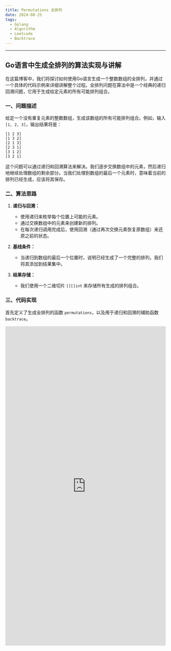 ```yaml
---
title: Permutations 全排列
date: 2024-08-25
tags:
  - Golang
  - Algorithm
  - Leetcode
  - Backtrace
---
```

---
## Go语言中生成全排列的算法实现与讲解

在这篇博客中，我们将探讨如何使用Go语言生成一个整数数组的全排列，并通过一个具体的代码示例来详细讲解整个过程。全排列问题在算法中是一个经典的递归回溯问题，它用于生成给定元素的所有可能排列组合。

### 一、问题描述

给定一个没有重复元素的整数数组，生成该数组的所有可能排列组合。例如，输入 `[1, 2, 3]`，输出结果将是：
```
[1 2 3]
[1 3 2]
[2 1 3]
[2 3 1]
[3 1 2]
[3 2 1]
```


这个问题可以通过递归和回溯算法来解决。我们逐步交换数组中的元素，然后递归地继续处理数组的剩余部分。当我们处理到数组的最后一个元素时，意味着当前的排列已经生成，应该将其保存。

### 二、算法思路

1. **递归与回溯：**
   - 使用递归来枚举每个位置上可能的元素。
   - 通过交换数组中的元素来创建新的排列。
   - 在每次递归调用完成后，使用回溯（通过再次交换元素恢复原数组）来还原之前的状态。

2. **基线条件：**
   - 当递归到数组的最后一个位置时，说明已经生成了一个完整的排列，我们将其添加到结果集中。

3. **结果存储：**
   - 我们使用一个二维切片 `[][]int` 来存储所有生成的排列组合。

### 三、代码实现

首先定义了生成全排列的函数 `permutations`，以及用于递归和回溯的辅助函数 `backtrace`。
<iframe id="go-editor-1" src="https://blog.piger.tech//assets/go-editors.html?noteId=Permutations" style="width:100%; height:1000px; border:none;" frameborder="0"></iframe>

